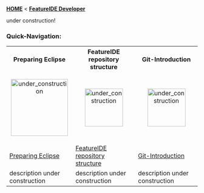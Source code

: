 <!-- Breadcrumb -->
[**HOME**](https://github.com/FeatureIDE/FeatureIDE/wiki) < [**FeatureIDE Developer**](https://github.com/FeatureIDE/FeatureIDE/wiki/FeatureIDE-Developer)

<!-- Introduction -->
under construction!

<!-- Quick-Navigation-Table -->
### Quick-Navigation:
<table>
	<tr>
		<th>Preparing Eclipse</th>
		<th>FeatureIDE repository structure</th>
		<th>Git-Introduction</th>
	</tr>
	<tr>
		<td width="160px">
			<p align="center">
				<img width="150" alt="under_construction" src="https://eclipse.org/eclipse.org-common/themes/solstice/public/images/logo/eclipse-800x188.png">
			</p>
		</td>
		<td width="160px">
			<p align="center">
				<img height="100" width="100" alt="under_construction" src="https://github.com/FeatureIDE/FeatureIDE/wiki/Assets/under_construction.png">
			</p>
		</td>
		<td width="160px">
			<p align="center">
				<img height="100" width="100" alt="under_construction" src="https://github.com/FeatureIDE/FeatureIDE/wiki/Assets/under_construction.png">
			</p>
		</td>
	</tr>
	<tr>
		<td>
			<a href="/FeatureIDE/FeatureIDE/wiki/Preparing-Eclipse">Preparing Eclipse</a>
		</td>
		<td>
			<a href="/FeatureIDE/FeatureIDE/wiki/FeatureIDE-repository-structure">FeatureIDE repository structure</a>
		</td>
		<td>
			<a href="/FeatureIDE/FeatureIDE/wiki/Git-Introduction">Git-Introduction</a>
		</td>
	</tr>
	<tr>
		<td>description under construction</td>
		<td>description under construction</td>
		<td>description under construction</td>
	</tr>
</table>
<!-- Additional content -->
